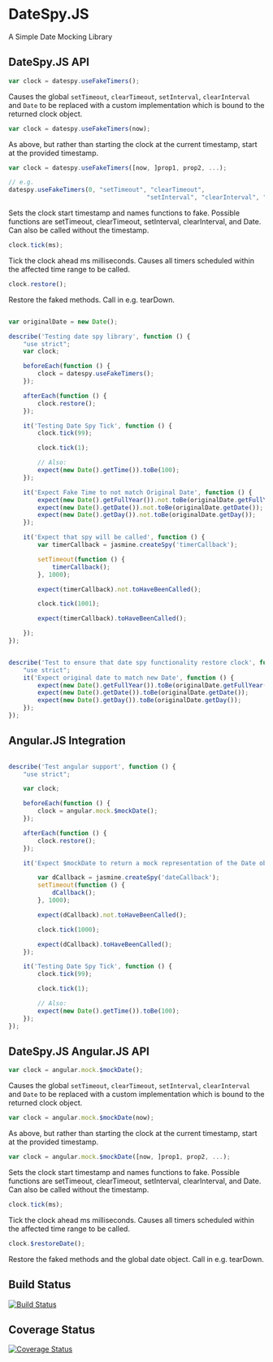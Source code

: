 DateSpy.JS
=======

A Simple Date Mocking Library

DateSpy.JS API
---------------

```javascript
var clock = datespy.useFakeTimers();
```
Causes the global `setTimeout`, `clearTimeout`, `setInterval`, `clearInterval` and `Date` to be replaced with a custom implementation which is bound to the returned clock object.

```javascript
var clock = datespy.useFakeTimers(now);
```

As above, but rather than starting the clock at the current timestamp, start at the provided timestamp.

```javascript
var clock = datespy.useFakeTimers([now, ]prop1, prop2, ...);

// e.g.
datespy.useFakeTimers(0, "setTimeout", "clearTimeout",
                                      "setInterval", "clearInterval", "Date");
```




Sets the clock start timestamp and names functions to fake. Possible functions are setTimeout, clearTimeout, setInterval, clearInterval, and Date. Can also be called without the timestamp.

```javascript
clock.tick(ms);
```
Tick the clock ahead ms milliseconds. Causes all timers scheduled within the affected time range to be called.

```javascript
clock.restore();
```
Restore the faked methods. Call in e.g. tearDown.


```javascript

var originalDate = new Date();

describe('Testing date spy library', function () {
    "use strict";
    var clock;

    beforeEach(function () {
        clock = datespy.useFakeTimers();
    });

    afterEach(function () {
        clock.restore();
    });

    it('Testing Date Spy Tick', function () {
        clock.tick(99);

        clock.tick(1);

        // Also:
        expect(new Date().getTime()).toBe(100);
    });

    it('Expect Fake Time to not match Original Date', function () {
        expect(new Date().getFullYear()).not.toBe(originalDate.getFullYear());
        expect(new Date().getDate()).not.toBe(originalDate.getDate());
        expect(new Date().getDay()).not.toBe(originalDate.getDay());
    });

    it('Expect that spy will be called', function () {
        var timerCallback = jasmine.createSpy('timerCallback');

        setTimeout(function () {
            timerCallback();
        }, 1000);

        expect(timerCallback).not.toHaveBeenCalled();

        clock.tick(1001);

        expect(timerCallback).toHaveBeenCalled();

    });
});


describe('Test to ensure that date spy functionality restore clock', function () {
    "use strict";
    it('Expect original date to match new Date', function () {
        expect(new Date().getFullYear()).toBe(originalDate.getFullYear());
        expect(new Date().getDate()).toBe(originalDate.getDate());
        expect(new Date().getDay()).toBe(originalDate.getDay());
    });
});
```

Angular.JS Integration
----------------------

```javascript

describe('Test angular support', function () {
    "use strict";

    var clock;

    beforeEach(function () {
        clock = angular.mock.$mockDate();
    });

    afterEach(function () {
        clock.restore();
    });

    it('Expect $mockDate to return a mock representation of the Date object', function () {

        var dCallback = jasmine.createSpy('dateCallback');
        setTimeout(function () {
            dCallback();
        }, 1000);

        expect(dCallback).not.toHaveBeenCalled();

        clock.tick(1000);

        expect(dCallback).toHaveBeenCalled();
    });

    it('Testing Date Spy Tick', function () {
        clock.tick(99);

        clock.tick(1);

        // Also:
        expect(new Date().getTime()).toBe(100);
    });
});
```

DateSpy.JS Angular.JS API
---------------

```javascript
var clock = angular.mock.$mockDate();
```
Causes the global `setTimeout`, `clearTimeout`, `setInterval`, `clearInterval` and `Date` to be replaced with a custom implementation which is bound to the returned clock object.

```javascript
var clock = angular.mock.$mockDate(now);
```

As above, but rather than starting the clock at the current timestamp, start at the provided timestamp.

```javascript
var clock = angular.mock.$mockDate([now, ]prop1, prop2, ...);
```

Sets the clock start timestamp and names functions to fake. Possible functions are setTimeout, clearTimeout, setInterval, clearInterval, and Date. Can also be called without the timestamp.

```javascript
clock.tick(ms);
```
Tick the clock ahead ms milliseconds. Causes all timers scheduled within the affected time range to be called.

```javascript
clock.$restoreDate();
```
Restore the faked methods and the global date object. Call in e.g. tearDown.


Build Status
------------
[![Build Status](https://travis-ci.org/ferronrsmith/datespy.png?branch=master)](https://travis-ci.org/ferronrsmith/datespy)

Coverage Status
---------------
[![Coverage Status](https://coveralls.io/repos/ferronrsmith/datespy/badge.png?branch=master)](https://coveralls.io/r/ferronrsmith/datespy?branch=master)